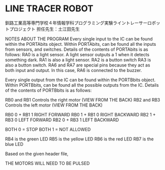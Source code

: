 # LINE TRACER ROBOT
釧路工業高等専門学校４年情報学科プログラミング実験ライントレーサーロボットプロジェクト
担任先生：土江田先生

NOTES ABOUT THE PROGRAM
Every single input to the IC can be found within the PORTAbits object.
Within PORTAbits, can be found all the inputs from sensors, and switches.
Details of the contents of PORTAbits is as follows: 
RA0 is a light sensor. A light sensor outputs a 1 when it detects something dark.
RA1 is also a light sensor.
RA2 is a button switch
RA3 is also a button switch.
RA6 and RA7 are special pins because they act as both input and output. In this case, RA6 is connected to the buzzer.

Every single output from the IC can be found within the PORTBbits object.
Within PORTBbits, can be found all the possible outputs from the IC.
Details of the contents of PORTBbits is as follows:

RB0 and RB1 Controls the right motor (VIEW FROM THE BACK)
RB2 and RB3 Controls the left motor (VIEW FROM THE BACK)

RB0 0 + RB1 1 RIGHT FORWARD
RB0 1 + RB1 0 RIGHT BACKWARD
RB2 1 + RB3 0 LEFT FORWARD
RB2 0 + RB3 1 LEFT BACKWARD


BOTH 0 = STOP
BOTH 1 = NOT ALLOWED


RB4 is the green LED
RB5 is the yellow LED
RB6 is the red LED
RB7 is the blue LED

Based on the given header file, 

THE MOTORS WILL NEED TO BE PULSED